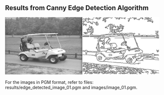 ## Results from Canny Edge Detection Algorithm

![Output and Input from Canny Edge Detection Algorithm](results/result_01.png)

For the images in PGM format, refer to files: results/edge_detected_image_01.pgm and images/image_01.pgm.
